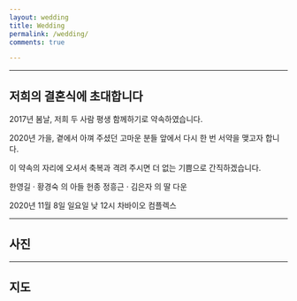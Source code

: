 ```yaml
---
layout: wedding
title: Wedding
permalink: /wedding/
comments: true

---
```

---
## 저희의 결혼식에 초대합니다

2017년 봄날,
저희 두 사람 평생 함께하기로 약속하였습니다.

2020년 가을,
곁에서 아껴 주셨던 고마운 분들 앞에서
다시 한 번 서약을 맺고자 합니다.

이 약속의 자리에 오셔서 축복과 격려 주시면
더 없는 기쁨으로 간직하겠습니다.

한영길 · 황경숙 의 아들 헌종
정흥근 · 김은자 의 딸 다운

2020년 11월 8일 일요일 낮 12시
차바이오 컴플렉스

---

## 사진

---

## 지도